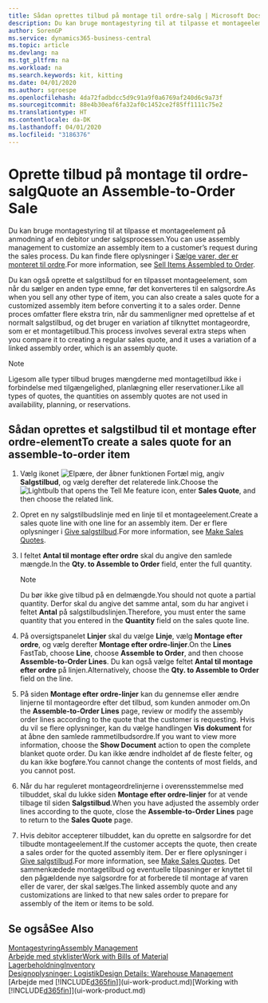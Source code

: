 ```yaml
---
title: Sådan oprettes tilbud på montage til ordre-salg | Microsoft Docs
description: Du kan bruge montagestyring til at tilpasse et montageelement på anmodning af en debitor under salgsprocessen.
author: SorenGP
ms.service: dynamics365-business-central
ms.topic: article
ms.devlang: na
ms.tgt_pltfrm: na
ms.workload: na
ms.search.keywords: kit, kitting
ms.date: 04/01/2020
ms.author: sgroespe
ms.openlocfilehash: 4da72fadbdcc5d9c91a9f0a6769af240d6c9a73f
ms.sourcegitcommit: 88e4b30eaf6fa32af0c1452ce2f85ff1111c75e2
ms.translationtype: HT
ms.contentlocale: da-DK
ms.lasthandoff: 04/01/2020
ms.locfileid: "3186376"
---
```

# <a name="quote-an-assemble-to-order-sale"></a><span data-ttu-id="3bf1f-103">Oprette tilbud på montage til ordre-salg</span><span class="sxs-lookup"><span data-stu-id="3bf1f-103">Quote an Assemble-to-Order Sale</span></span>
<span data-ttu-id="3bf1f-104">Du kan bruge montagestyring til at tilpasse et montageelement på anmodning af en debitor under salgsprocessen.</span><span class="sxs-lookup"><span data-stu-id="3bf1f-104">You can use assembly management to customize an assembly item to a customer’s request during the sales process.</span></span> <span data-ttu-id="3bf1f-105">Du kan finde flere oplysninger i [Sælge varer, der er monteret til ordre](assembly-how-to-sell-items-assembled-to-order.md).</span><span class="sxs-lookup"><span data-stu-id="3bf1f-105">For more information, see [Sell Items Assembled to Order](assembly-how-to-sell-items-assembled-to-order.md).</span></span>  

<span data-ttu-id="3bf1f-106">Du kan også oprette et salgstilbud for en tilpasset montageelement, som når du sælger en anden type emne, før det konverteres til en salgsordre.</span><span class="sxs-lookup"><span data-stu-id="3bf1f-106">As when you sell any other type of item, you can also create a sales quote for a customized assembly item before converting it to a sales order.</span></span> <span data-ttu-id="3bf1f-107">Denne proces omfatter flere ekstra trin, når du sammenligner med oprettelse af et normalt salgstilbud, og det bruger en variation af tilknyttet montageordre, som er et montagetilbud.</span><span class="sxs-lookup"><span data-stu-id="3bf1f-107">This process involves several extra steps when you compare it to creating a regular sales quote, and it uses a variation of a linked assembly order, which is an assembly quote.</span></span>

> [!NOTE]  
>  <span data-ttu-id="3bf1f-108">Ligesom alle typer tilbud bruges mængderne med montagetilbud ikke i forbindelse med tilgængelighed, planlægning eller reservationer.</span><span class="sxs-lookup"><span data-stu-id="3bf1f-108">Like all types of quotes, the quantities on assembly quotes are not used in availability, planning, or reservations.</span></span>  

## <a name="to-create-a-sales-quote-for-an-assemble-to-order-item"></a><span data-ttu-id="3bf1f-109">Sådan oprettes et salgstilbud til et montage efter ordre-element</span><span class="sxs-lookup"><span data-stu-id="3bf1f-109">To create a sales quote for an assemble-to-order item</span></span>  
1.  <span data-ttu-id="3bf1f-110">Vælg ikonet ![Elpære, der åbner funktionen Fortæl mig](media/ui-search/search_small.png "Fortæl mig, hvad du vil foretage dig"), angiv **Salgstilbud**, og vælg derefter det relaterede link.</span><span class="sxs-lookup"><span data-stu-id="3bf1f-110">Choose the ![Lightbulb that opens the Tell Me feature](media/ui-search/search_small.png "Tell me what you want to do") icon, enter **Sales Quote**, and then choose the related link.</span></span>  
2.  <span data-ttu-id="3bf1f-111">Opret en ny salgstilbudslinje med en linje til et montageelement.</span><span class="sxs-lookup"><span data-stu-id="3bf1f-111">Create a sales quote line with one line for an assembly item.</span></span> <span data-ttu-id="3bf1f-112">Der er flere oplysninger i [Give salgstilbud](sales-how-make-offers.md).</span><span class="sxs-lookup"><span data-stu-id="3bf1f-112">For more information, see [Make Sales Quotes](sales-how-make-offers.md).</span></span>  
3.  <span data-ttu-id="3bf1f-113">I feltet **Antal til montage efter ordre** skal du angive den samlede mængde.</span><span class="sxs-lookup"><span data-stu-id="3bf1f-113">In the **Qty. to Assemble to Order** field, enter the full quantity.</span></span>

    > [!NOTE]  
    >  <span data-ttu-id="3bf1f-114">Du bør ikke give tilbud på en delmængde.</span><span class="sxs-lookup"><span data-stu-id="3bf1f-114">You should not quote a partial quantity.</span></span> <span data-ttu-id="3bf1f-115">Derfor skal du angive det samme antal, som du har angivet i feltet **Antal** på salgstilbudslinjen.</span><span class="sxs-lookup"><span data-stu-id="3bf1f-115">Therefore, you must enter the same quantity that you entered in the **Quantity** field on the sales quote line.</span></span>  

4.  <span data-ttu-id="3bf1f-116">På oversigtspanelet **Linjer** skal du vælge **Linje**, vælg **Montage efter ordre**, og vælg derefter **Montage efter ordre-linjer**.</span><span class="sxs-lookup"><span data-stu-id="3bf1f-116">On the **Lines** FastTab, choose **Line**, choose **Assemble to Order**, and then choose **Assemble-to-Order Lines**.</span></span> <span data-ttu-id="3bf1f-117">Du kan også vælge feltet **Antal til montage efter ordre** på linjen.</span><span class="sxs-lookup"><span data-stu-id="3bf1f-117">Alternatively, choose the **Qty. to Assemble to Order** field on the line.</span></span>  
5.  <span data-ttu-id="3bf1f-118">På siden **Montage efter ordre-linjer** kan du gennemse eller ændre linjerne til montageordre efter det tilbud, som kunden anmoder om.</span><span class="sxs-lookup"><span data-stu-id="3bf1f-118">On the **Assemble-to-Order Lines** page, review or modify the assembly order lines according to the quote that the customer is requesting.</span></span> <span data-ttu-id="3bf1f-119">Hvis du vil se flere oplysninger, kan du vælge handlingen **Vis dokument** for at åbne den samlede rammetilbudsordre.</span><span class="sxs-lookup"><span data-stu-id="3bf1f-119">If you want to view more information, choose the **Show Document** action to open the complete blanket quote order.</span></span> <span data-ttu-id="3bf1f-120">Du kan ikke ændre indholdet af de fleste felter, og du kan ikke bogføre.</span><span class="sxs-lookup"><span data-stu-id="3bf1f-120">You cannot change the contents of most fields, and you cannot post.</span></span>  
6.  <span data-ttu-id="3bf1f-121">Når du har reguleret montageordrelinjerne i overensstemmelse med tilbuddet, skal du lukke siden **Montage efter ordre-linjer** for at vende tilbage til siden **Salgstilbud**.</span><span class="sxs-lookup"><span data-stu-id="3bf1f-121">When you have adjusted the assembly order lines according to the quote, close the **Assemble-to-Order Lines** page to return to the **Sales Quote** page.</span></span>  
7.  <span data-ttu-id="3bf1f-122">Hvis debitor accepterer tilbuddet, kan du oprette en salgsordre for det tilbudte montageelement.</span><span class="sxs-lookup"><span data-stu-id="3bf1f-122">If the customer accepts the quote, then create a sales order for the quoted assembly item.</span></span> <span data-ttu-id="3bf1f-123">Der er flere oplysninger i [Give salgstilbud](sales-how-make-offers.md).</span><span class="sxs-lookup"><span data-stu-id="3bf1f-123">For more information, see [Make Sales Quotes](sales-how-make-offers.md).</span></span> <span data-ttu-id="3bf1f-124">Det sammenkædede montagetilbud og eventuelle tilpasninger er knyttet til den pågældende nye salgsordre for at forberede til montage af varen eller de varer, der skal sælges.</span><span class="sxs-lookup"><span data-stu-id="3bf1f-124">The linked assembly quote and any customizations are linked to that new sales order to prepare for assembly of the item or items to be sold.</span></span>  

## <a name="see-also"></a><span data-ttu-id="3bf1f-125">Se også</span><span class="sxs-lookup"><span data-stu-id="3bf1f-125">See Also</span></span>  
[<span data-ttu-id="3bf1f-126">Montagestyring</span><span class="sxs-lookup"><span data-stu-id="3bf1f-126">Assembly Management</span></span>](assembly-assemble-items.md)  
[<span data-ttu-id="3bf1f-127">Arbejde med styklister</span><span class="sxs-lookup"><span data-stu-id="3bf1f-127">Work with Bills of Material</span></span>](inventory-how-work-BOMs.md)  
[<span data-ttu-id="3bf1f-128">Lagerbeholdning</span><span class="sxs-lookup"><span data-stu-id="3bf1f-128">Inventory</span></span>](inventory-manage-inventory.md)  
[<span data-ttu-id="3bf1f-129">Designoplysninger: Logistik</span><span class="sxs-lookup"><span data-stu-id="3bf1f-129">Design Details: Warehouse Management</span></span>](design-details-warehouse-management.md)  
<span data-ttu-id="3bf1f-130">[Arbejde med [!INCLUDE[d365fin](includes/d365fin_md.md)]](ui-work-product.md)</span><span class="sxs-lookup"><span data-stu-id="3bf1f-130">[Working with [!INCLUDE[d365fin](includes/d365fin_md.md)]](ui-work-product.md)</span></span>
